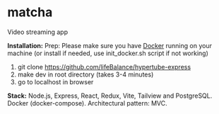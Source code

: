 # matcha #

Video streaming app

**Installation:**
Prep: Please make sure you have [Docker](https://www.docker.com/) running on your machine (or install if needed, use init_docker.sh script if not working)

1. git clone https://github.com/lifeBalance/hypertube-express
2. make dev in root directory (takes 3-4 minutes)
3. go to localhost in browser

**Stack:**
Node.js, Express, React, Redux, Vite, Tailview and PostgreSQL.
Docker (docker-compose).
Architectural pattern: MVC. 